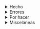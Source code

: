 <details>
<summary>Hecho</summary>

* [x] Se deshabilitó `Deshabilitar las Noticias locales en la página de inicio (Inglés)`
* [x] `Geodemos` section uploaded
* [x] ~~sitemap generated (obfuscated!)~~
* [x] Renombrar ~~`Papers`~~ a `Publicaciones` 
* [x] `Seminarios` actualizado
* [x] `Papers` actualizado
* [x] se quitó `Noticias` del `main header`
* [x] `Seminarios` actualizado
* [x] Novedades section updated
* [x] Sección `Historia` actualizado
* [x] Sección `Objetivos` actualizado
* [x] Sección `Autoridades` actualizado
* [x] Sección `Repositorio digital` actualizado
* [x] Updated digital collections section
* [x] Sección `Convenios` actualizado
* [x] added `Tesis doctorales` actualizado with brand new text
* [x] added `Tesis doctorales`. Updated with brand new link
* [x] Sección `Colección digital`
	* [X] Informes de investigación (PREP) (navigation fixed)
	* [x] Praehistoria (navigation fixed)
	* [x] Geodemos (updated) (navigation fixed)
	* [x] REE (navigation fixed)
	* [x] Temas Medievales (navigation fixed)
* [x] Agregado [Repositorio institucional](https://ri.conicet.gov.ar/handle/11336/458/discover) a redes sociales 
* [x] menú `Institucional` actualizado
* [x] Menú superior `Investigación` se cambió a `Líneas de investigación`
* [x] El sub-elemento del menú superior `Líneas de investigación` se cambió de `Líneas de investigación` a `Areas de investigación`
* [x] El sub-elemento del menú superior `Líneas de investigación` se cambió de `Proyectos` a `Proyectos vigentes`
* [x] Últimas incorporaciones del Repositorio Institucional. Ingresar el NÚMERO de la colección correspondiente del listado: https://ri.conicet.gov.ar/community-list --> https://ri.conicet.gov.ar/handle/11336/458/discover
* [x] Formulario Dr. Bórmida & Libretas (updated)\ table formatting to 64px --> applied
	* [x] formulario original source code --> look 4! CognitoForms --> fixed
* [x] All previous digital collections (pdfs) must link to [this repository](https://github.com/imhicihu/IMHICIHU-Digital-Repository/blob/master/digital_assets.md) up to now
* [x] ~~Verificar si `Biblioteca` va en el menú superior~~
* [x] enlaces permanentes --> acortados
* [x] Compartir via `Facebook` & `X` ~~do not work~~: fixed! 
* [x] Compartir `Calendario` ~~no~~ funciona -> https://imhicihu.conicet.gov.ar/calendario/ --> fixed!
* [x] Micrositios: ¿Dila & La Argentina en mapas? Added to `Antropología y Linguistica` ~~internal links~~ --> fixed!
* [x] para la sección `SEO` hace falta `Descripción breve del sitio` (320 caracteres)
* [x] Se agregó texto al menú `Contacto`
* [x] Se agregó texto al menú `Contact`
* [x] added `Proyectos`
* [x] Se agregaron y situaron  `Digital Collections`, `Articles` y `Library` en el menú `Inglés`
* [x] Se agregó `Publicaciones`
* [x] Se renombró `Líneas de investigación` a `Líneas de conocimiento`
* [x] se agregó enlace a [Youtube](https://www.youtube.com/channel/UCleOQ9K84jLampvAqjZsTJQ?view_as=subscriber)
* [x] sección `Autoridades` added final `&nbsp;`
* [x] ~~Borrar u ocultar todas las `Entradas` originales~~
* [x] imagen principal: 1920 x 1080 px
* [x] `404 error page` --> 404 `Page Not Found` // Si pongo una URL incorrecta me redirige a la página principal
* [x] ~~Sección Enlaces?~~

</details>
       

<details>
<summary>Errores</summary>

* [ ] en [https://www.imhicihu-conicet.gob.ar/govdiv-multilevel-governance-of-cultural-diversity-in-a-comparative-perspective-eu-latin-america-2/](https://www.imhicihu-conicet.gob.ar/govdiv-multilevel-governance-of-cultural-diversity-in-a-comparative-perspective-eu-latin-america-2/) el último enlace [https://www.imhicihu-conicet.gob.ar/conicet/wp-content/uploads/2020/06/DiversidadMigparticipciudad.pdf](https://www.imhicihu-conicet.gob.ar/govdiv-multilevel-governance-of-cultural-diversity-in-a-comparative-perspective-eu-latin-america-2/) no existe
* [ ] Formulario de contacto no envía el mensaje al correo electrónico de la secretaría del instituto
* [ ] En [Poncho](https://argob.github.io/poncho/) no existe el icono de `Conicet`
* [x] ~~falta~~ favicon de la página general
* [x] ![screenshot.png](images/Screenshot_2024-10-22_at_12.24.31.png)
* [ ] Inserción de Google Maps no funciona --> https://imhicihu.conicet.gov.ar/geolocalizacion/ (ahora puesta en modo privado)
* [ ] Habilitar ver en otros sitios los videos institucionales alojados en YouTube -> `El vídeo no está disponible. El propietario del vídeo ha inhabilitado su reproducción en otros sitios web`
* [ ] ![screenshot.png](images/thread-42348320-2658272684652131568.png) [Youtube solución](https://support.google.com/youtube/thread/42348320/no-se-visualiza-un-video-de-mi-canal-cuando-lo-inserto-en-otra-web?hl=es) y aquí otra [opción para habilitar en otros sitios](https://www.youtube.com/watch?v=IquMUhRPM1A&ab_channel=WajxaquibBatz)
* [ ] ![screenshot.png](images/Screenshot_2024-09-13_at_13.53.02.png)

</details>

<details>
<summary>Por hacer</summary>

* [ ] Cargar/subir los pdfs (superiores a 3 Mb) a otro [CDN](https://es.wikipedia.org/wiki/Red_de_distribuci%C3%B3n_de_contenidos) o ¿dejarlos en el repositorio que tenemos?
* [ ] Lapso de vencimiento de las `Noticias`: ¿30, 60 días?
* [ ] [Impressum](https://help.scantrust.com/hc/es-419/articles/14128256364188--Qu%C3%A9-es-un-Impressum-lo-necesito)
* [ ] [Indexación repositorio digital institucional](https://ri.conicet.gov.ar/wp/la-indexacion-en-el-ri-conicet-digital-google-base-y-otros/)
* [ ] *Colophon*
* [ ] *Changelog* (registro de cambios)
* [ ] Habilitar de servicios de evaluación y métricas del sitio (Google Analytics) --> enviar correo
* [ ] falta actualizar [Convenios](https://imhicihu.conicet.gov.ar/convenios/)
* [ ] ~~Actualizar~~ foto principal en la página de inicio: condición legal ¿está en *Creative Commons* o bajo copyright?
* [ ] posibilidad de rotar semanalmente foto principal de acuerdo a cada disciplina
* [ ] ~~agregar enlace a `GitHub`~~
* [ ] ~~agregar enlace a `Sketchfab`~~
* [ ] ~~agregar enlace a `Vimeo`~~
* [ ] ~~agregar enlace a `Onshape`~~
* [ ] agregar enlace a `LinkedIn`
* [ ] [Copyright & law](https://github.com/imhicihu/datAcopio/issues/3)
* [ ] [Requerimiento legal: Cookies treatment](https://github.com/imhicihu/datAcopio/issues/3)
* [x] Google Analytics procedure (option enabled?)
* [ ] link to `RSS` feed
* [ ] ~~add `Updated on DD/MM/YEAR` on Noticias~~
* [ ] sitemap workflow (via [mermaid.js](https://mermaid-js.github.io/mermaid-live-editor/edit))

</details>

<details>
<summary>Misceláneas</summary>

* [ ] word counter -> [reading time](https://wordpress.org/plugins/reading-time-wp/)
* [ ] [carbon footprint](https://www.websitecarbon.com/)
* [ ] Posibilidad de ocultar páginas (ver opción en captura de pantalla más abajo)
* [x] ![screenshot.png](images/Screenshot_2024-08-09_at_14.51.45.png)
* [x] **Header**: 7 botones (default)

</details>

